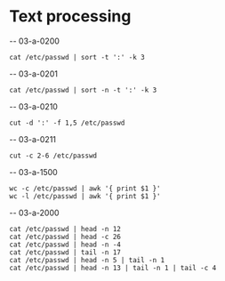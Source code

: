 # Text processing

-- 03-a-0200

`cat /etc/passwd | sort -t ':' -k 3`

-- 03-a-0201

`cat /etc/passwd | sort -n -t ':' -k 3`

-- 03-a-0210

`cut -d ':' -f 1,5 /etc/passwd`

-- 03-a-0211

`cut -c 2-6 /etc/passwd`

-- 03-a-1500

```
wc -c /etc/passwd | awk '{ print $1 }'
wc -l /etc/passwd | awk '{ print $1 }'
```

-- 03-a-2000

```
cat /etc/passwd | head -n 12
cat /etc/passwd | head -c 26
cat /etc/passwd | head -n -4
cat /etc/passwd | tail -n 17
cat /etc/passwd | head -n 5 | tail -n 1
cat /etc/passwd | head -n 13 | tail -n 1 | tail -c 4
```



